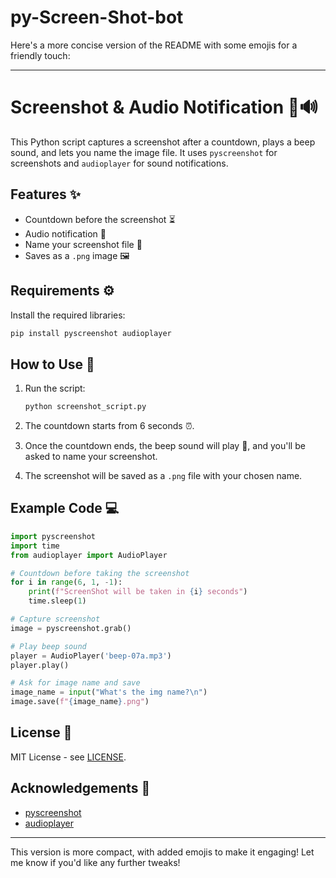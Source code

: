 # py-Screen-Shot-bot
Here's a more concise version of the README with some emojis for a friendly touch:

---

# Screenshot & Audio Notification 📸🔊

This Python script captures a screenshot after a countdown, plays a beep sound, and lets you name the image file. It uses `pyscreenshot` for screenshots and `audioplayer` for sound notifications.

## Features ✨

- Countdown before the screenshot ⏳
- Audio notification 🔔
- Name your screenshot file 📁
- Saves as a `.png` image 🖼️

## Requirements ⚙️

Install the required libraries:

```bash
pip install pyscreenshot audioplayer
```

## How to Use 🚀

1. Run the script:

   ```bash
   python screenshot_script.py
   ```

2. The countdown starts from 6 seconds ⏰.
   
3. Once the countdown ends, the beep sound will play 🎵, and you'll be asked to name your screenshot.

4. The screenshot will be saved as a `.png` file with your chosen name.

## Example Code 💻

```python
import pyscreenshot
import time
from audioplayer import AudioPlayer

# Countdown before taking the screenshot
for i in range(6, 1, -1):
    print(f"ScreenShot will be taken in {i} seconds")
    time.sleep(1)

# Capture screenshot
image = pyscreenshot.grab()

# Play beep sound
player = AudioPlayer('beep-07a.mp3')
player.play()

# Ask for image name and save
image_name = input("What's the img name?\n")
image.save(f"{image_name}.png")
```

## License 📝

MIT License - see [LICENSE](LICENSE).

## Acknowledgements 🙏

- [pyscreenshot](https://github.com/ponty/pyscreenshot)
- [audioplayer](https://github.com/andrewrk/audioplayer)

---

This version is more compact, with added emojis to make it engaging! Let me know if you'd like any further tweaks!
